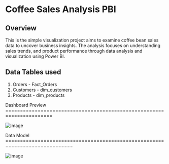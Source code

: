 # Coffee Sales Analysis PBI

## **Overview**

This is the simple visualization project aims to examine coffee bean sales data to uncover business insights. The analysis focuses on understanding sales trends, and product performance through data analysis and visualization using Power BI.

## **Data Tables used**
  1. Orders - Fact_Orders
  2. Customers - dim_customers
  3. Products - dim_products
   
Dashboard Preview ======================================================================

![image](https://github.com/user-attachments/assets/56469aed-4281-4c81-9e06-fd89d0c39f9e)


Data Model =============================================================================

![image](https://github.com/user-attachments/assets/6eedbfaa-20c3-457e-8812-c95654058443)

